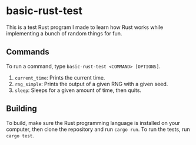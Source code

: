 # basic-rust-test

This is a test Rust program I made to learn how Rust works while implementing a bunch of random things for fun.

## Commands

To run a command, type `basic-rust-test <COMMAND> [OPTIONS]`.

1. `current_time`: Prints the current time.
2. `rng_simple`: Prints the output of a given RNG with a given seed.
3. `sleep`: Sleeps for a given amount of time, then quits.

## Building

To build, make sure the Rust programming language is installed on your computer, then clone the repository and run `cargo run`. To run the tests, run `cargo test`.
